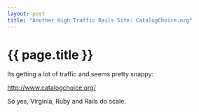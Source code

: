 ```yaml
---
layout: post
title: "Another High Traffic Rails Site: CatalogChoice.org"
---
```

# {{ page.title }}
<p>Its getting a lot of traffic and seems pretty snappy:</p>
<p><a href="http://www.catalogchoice.org/" title="catalogchoice.org">http://www.catalogchoice.org/</a></p>
<p>So yes, Virginia, Ruby and Rails do scale.</p>
